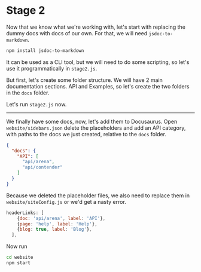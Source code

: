 # Stage 2
Now that we know what we're working with,
let's start with replacing the dummy docs with docs
of our own. For that, we will need `jsdoc-to-markdown`.

```bash
npm install jsdoc-to-markdown
```

It can be used as a CLI tool, but we will need to do some
scripting, so let's use it programmatically in `stage2.js`.

But first, let's create some folder structure. We will have 2 main documentation
sections. API and Examples, so let's create the two folders in the `docs` folder.

Let's run `stage2.js` now.

------

We finally have some docs, now, let's add them to Docusaurus. Open `website/sidebars.json`
delete the placeholders and add an API category, with paths to the docs we just created,
relative to the `docs` folder.

```json
{
  "docs": {
    "API": [
      "api/arena",
      "api/contender"
    ]
  }
}

```

Because we deleted the placeholder files, we also need to replace them in
`website/siteConfig.js` or we'd get a nasty error.

```js
headerLinks: [
    {doc: 'api/arena', label: 'API'},
    {page: 'help', label: 'Help'},
    {blog: true, label: 'Blog'},
  ],
```

Now run 
```bash
cd website
npm start
```
